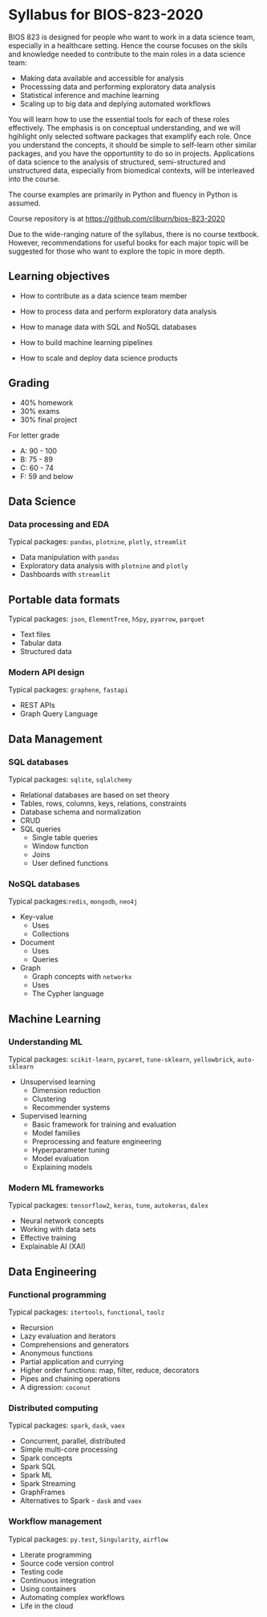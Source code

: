 # Syllabus for BIOS-823-2020

BIOS 823 is designed for people who want to work in a data science team, especially in a healthcare setting. Hence the course focuses on the skils and knowledge needed to contribute to the main roles in a data science team:

- Making data available and accessible for analysis
- Processsing data and performing exploratory data analysis
- Statistical inference and machine learning
- Scaling up to big data and deplying automated workflows

You will learn how to use the essential tools for each of these roles effectively. The emphasis is on conceptual understanding, and we will hgihlight only selected software packages that examplify each role. Once you understand the concepts, it should be simple to self-learn other similar packages, and you have the opportuntity to do so in projects. Applications of data science to the analysis of structured, semi-structured and unstructured data, especially from biomedical contexts, will be interleaved into the course. 

The course examples are primarily in Python and fluency in Python is assumed.

Course repository is at https://github.com/cliburn/bios-823-2020

Due to the wide-ranging nature of the syllabus, there is no course textbook. However, recommendations for useful books for each major topic will be suggested for those who want to explore the topic in more depth.


## Learning objectives

- How to contribute as a data science team member

- How to process data and perform exploratory data analysis
- How to manage data with SQL and NoSQL databases
- How to build machine learning pipelines
- How to scale and deploy data science products

## Grading

- 40% homework
- 30% exams
- 30% final project

For letter grade

- A: 90 - 100
- B: 75 - 89
- C: 60 - 74
- F: 59 and below

## Data Science

### Data processing and EDA

Typical packages: `pandas`, `plotnine`, `plotly`, `streamlit`

- Data manipulation with `pandas`
- Exploratory data analysis with `plotnine` and `plotly`
- Dashboards with `streamlit`

## Portable data formats

Typical packages: `json`, `ElementTree`, `h5py`, `pyarrow`, `parquet`

- Text files
- Tabular data
- Structured data


### Modern API design

Typical packages:  `graphene`, `fastapi`

- REST APIs
- Graph Query Language

## Data Management


### SQL databases

Typical packages: `sqlite`, `sqlalchemy`

- Relational databases are based on set theory
- Tables, rows, columns, keys, relations, constraints
- Database schema and normalization
- CRUD
- SQL queries
    - Single table queries
    - Window function
    - Joins
    - User defined functions

### NoSQL databases

Typical packages:`redis`, `mongodb`, `neo4j`

- Key-value
    - Uses
    - Collections
- Document 
    - Uses
    - Queries
- Graph 
    - Graph concepts with `networkx`
    - Uses
    - The Cypher language

## Machine Learning

### Understanding ML

Typical packages: `scikit-learn`, `pycaret`, `tune-sklearn`,  `yellowbrick`, `auto-sklearn`

- Unsupervised learning
    - Dimension reduction
    - Clustering
    - Recommender systems
- Supervised learning
    - Basic framework for training and evaluation
    - Model families
    - Preprocessing and feature engineering
    - Hyperparameter tuning
    - Model evaluation
    - Explaining models


### Modern ML frameworks

Typical packages: `tensorflow2`, `keras`, `tune`, `autokeras`, `dalex`

- Neural network concepts
- Working with data sets
- Effective training 
- Explainable AI (XAI)

## Data Engineering

### Functional programming

Typical packages: `itertools`, `functional`, `toolz`

- Recursion
- Lazy evaluation and iterators
- Comprehensions and generators
- Anonymous functions
- Partial application and currying
- Higher order functions: map, filter, reduce, decorators
- Pipes and chaining operations
- A digression: `coconut`

### Distributed computing

Typical packages: `spark`, `dask`, `vaex`

- Concurrent, parallel, distributed
- Simple multi-core processing
- Spark concepts
- Spark SQL
- Spark ML
- Spark Streaming
- GraphFrames
- Alternatives to Spark - `dask` and `vaex`

### Workflow management

Typical packages: `py.test`, `Singularity`, `airflow`

- Literate programming
- Source code version control
- Testing code
- Continuous integration
- Using containers
- Automating complex workflows
- Life in the cloud